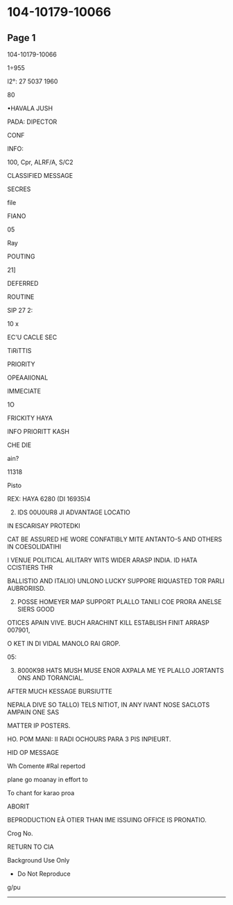 # 104-10179-10066

## Page 1

104-10179-10066

1÷955

I2°: 27 5037 1960

80

•HAVALA JUSH

PADA: DIPECTOR

CONF

INFO:

100, Cpr, ALRF/A, S/C2

CLASSIFIED MESSAGE

SECRES

file

FIANO

05

Ray

POUTING

21]

DEFERRED

ROUTINE

SIP 27 2:

10 x

EC'U CACLE SEC

TiRiTTIS

PRIORITY

OPEAAIIONAL

IMMECIATE

1O

FRICKITY HAYA

INFO PRIORITT KASH

CHE DIE

ain?

11318

Pisto

REX: HAYA 6280 (DI 16935)4

2. IDS 00U0UR8 JI ADVANTAGE LOCATIO

IN ESCARISAY PROTEDKI

CAT BE ASSURED HE WORE CONFATIBLY MITE ANTANTO-5 AND OTHERS IN COESOLIDATIHI

I VENUE POLITICAL AILITARY WITS WIDER ARASP INDIA. ID HATA CCISTIERS THR

BALLISTIO AND ITALIO) UNLONO LUCKY SUPPORE RIQUASTED TOR PARLI AUBRORIISD.

2. POSSE HOMEYER MAP SUPPORT PLALLO TANILI COE PRORA ANELSE SIERS GOOD

OTICES APAIN VIVE. BUCH ARACHINT KILL ESTABLISH FINIT ARRASP 007901,

O KET IN DI VIDAL MANOLO RAI GROP.

05:

3. 8000K98 HATS MUSH MUSE ENOR AXPALA ME YE PLALLO JORTANTS ONS AND TORANCIAL.

AFTER MUCH KESSAGE BURSIUTTE

NEPALA DIVE SO TALLO) TELS NITIOT, IN ANY IVANT NOSE SACLOTS AMPAIN ONE SAS

MATTER IP POSTERS.

HO. POM MANI: II RADI OCHOURS PARA 3 PIS INPIEURT.

HID OP MESSAGE

Wh Comente #Ral repertod

plane go moanay in effort to

To chant for karao proa

ABORIT

BEPRODUCTION EÀ OTIER THAN IME ISSUING OFFICE IS PRONATIO.

Crog No.

RETURN TO CIA

Background Use Only

* Do Not Reproduce

g/pu

---

